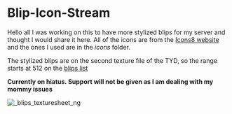 # Blip-Icon-Stream

Hello all
I was working on this to have more stylized blips for my server and thought I would share it here. All of the icons are from the [Icons8 website](https://icons8.com/icon/set/popular/sf-regular) and the ones I used are in the *icons* folder. 

The stylized blips are on the second texture file of the TYD, so the range starts at 512 on the [blips list](https://docs.fivem.net/docs/game-references/blips/)

**Currently on hiatus. Support will not be given as I am dealing with my mommy issues**


![_blips_texturesheet_ng](https://user-images.githubusercontent.com/116332087/227812562-04fa75d9-d5b8-48f6-bc31-64f9a5584737.png)
